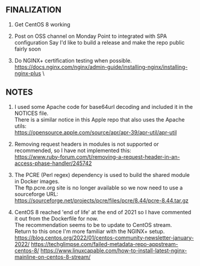 FINALIZATION
------------
1. Get CentOS 8 working

2. Post on OSS channel on Monday
   Point to integrated with SPA configuration
   Say I'd like to build a release and make the repo public fairly soon

3. Do NGINX+ certification testing when possible.\
   https://docs.nginx.com/nginx/admin-guide/installing-nginx/installing-nginx-plus \

NOTES
-----
1. I used some Apache code for base64url decoding and included it in the NOTICES file.\
   There is a similar notice in this Apple repo that also uses the Apache utils:\
   https://opensource.apple.com/source/apr/apr-39/apr-util/apr-util

2. Removing request headers in modules is not supported or recommended, so I have not implemented this:\
   https://www.ruby-forum.com/t/removing-a-request-header-in-an-access-phase-handler/245742

3. The PCRE (Perl regex) dependency is used to build the shared module in Docker images.\
   The ftp.pcre.org site is no longer available so we now need to use a sourceforge URL:\
   https://sourceforge.net/projects/pcre/files/pcre/8.44/pcre-8.44.tar.gz

4. CentOS 8 reached 'end of life' at the end of 2021 so I have commented it out from the Dockerfile for now.\
   The recommendation seems to be to update to CentOS stream.\
   Return to this once I'm more familiar with the NGINX+ setup\.
   https://blog.centos.org/2022/01/centos-community-newsletter-january-2022/
   https://techglimpse.com/failed-metadata-repo-appstream-centos-8/
   https://www.linuxcapable.com/how-to-install-latest-nginx-mainline-on-centos-8-stream/
